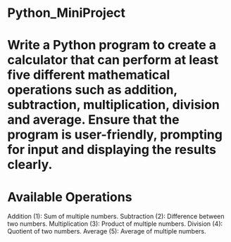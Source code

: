 # Python_MiniProject

# Write a Python program to create a calculator that can perform at least five different mathematical operations such as addition, subtraction, multiplication, division and average. Ensure that the program is user-friendly, prompting for input and displaying the results clearly.


# Available Operations
Addition (1): Sum of multiple numbers.
Subtraction (2): Difference between two numbers.
Multiplication (3): Product of multiple numbers.
Division (4): Quotient of two numbers.
Average (5): Average of multiple numbers.
